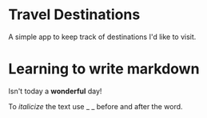 # Travel Destinations

A simple app to keep track of destinations I'd like to visit.

# Learning to write markdown

Isn't today a **wonderful** day!

To _italicize_ the text use _ _ before and after the word.
